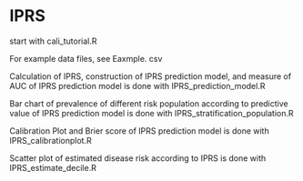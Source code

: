 # IPRS

start with cali_tutorial.R

For example data files, see Eaxmple. csv

Calculation of IPRS, construction of IPRS prediction model, and measure of AUC of IPRS prediction model is done with IPRS_prediction_model.R

Bar chart of prevalence of different risk population according to predictive value of IPRS prediction model is done with IPRS_stratification_population.R

Calibration Plot and Brier score of IPRS prediction model is done with IPRS_calibrationplot.R

Scatter plot of estimated disease risk according to IPRS is done with IPRS_estimate_decile.R
